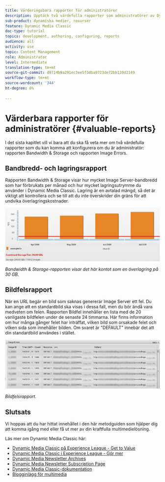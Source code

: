 ```yaml
---
title: Värderingsbara rapporter för administratörer
description: Upptäck två värdefulla rapporter som administratörer av Dynamic Media Classic bör överväga att skapa.
sub-product: dynamiska medier, resurser
feature: Dynamic Media Classic
doc-type: tutorial
topics: development, authoring, configuring, reports
audience: all
activity: use
topic: Content Management
role: Administrator
level: Intermediate
translation-type: tm+mt
source-git-commit: d9714b9a291ec3ee5f3dba9723de72bb120d2149
workflow-type: tm+mt
source-wordcount: '344'
ht-degree: 0%

---
```



# Värderbara rapporter för administratörer {#valuable-reports}

I det sista kapitlet vill vi bara att du ska få veta mer om två värdefulla rapporter som du kan komma att konfigurera om du är administratör: rapporten Bandwidth &amp; Storage och rapporten Image Errors.

## Bandbredd- och lagringsrapport

Rapporten Bandwidth &amp; Storage visar hur mycket Image Server-bandbredd som har förbrukats per månad och hur mycket lagringsutrymme du använder i Dynamic Media Classic. Lagring är en avtalad mängd, så det är viktigt att kontrollera och se till att du inte överskrider din gräns för att undvika överlagringskostnader.

![bild](assets/valuable-reports/reports-1.jpg)

_Bandwidth &amp; Storage-rapporten visar det här kontot som en överlagring på 30 GB._

## Bildfelsrapport

När en URL begär en bild som saknas genererar Image Server ett fel. Du kan ange att en standardbild ska visas i dessa fall, men du bör ändå vara medveten om felen. Rapporten Bildfel innehåller en lista med de 20 vanligaste bildfelen under de senaste 24 timmarna. Här finns information om hur många gånger felet har inträffat, vilken bild som orsakade felet och vilken sida som innehåller bilden. Om svaret är &quot;DEFAULT&quot; innebär det att din standardbild användes i stället.

![bild](assets/valuable-reports/reports-2.jpg)

_Bildfelsrapport._

## Slutsats

Vi hoppas att du har hittat innehållet i den här metodguiden som hjälper dig att komma igång med eller få ut mer av din kraftfulla multimedielösning.

Läs mer om Dynamic Media Classic här:

- [Dynamic Media Classic på Experience League - Get to Value](https://guided.adobe.com/?launch=AEM-5a#recommended/solutions/experience-manager)
- [Dynamic Media Classic i Experience League - Gör mer](https://guided.adobe.com/?launch=AEM-6a#recommended/solutions/experience-manager)
- [Dynamic Media Newsletter Archives](https://docs.adobe.com/content/help/en/dynamic-media-classic/using/dynamic-media-newsletter.html)
- [Dynamic Media Newsletter Subscription Page](https://www.adobe.com/subscription/dynamic-media-newsletter.html)
- [Dynamic Media Classic-dokumentation](https://docs.adobe.com/content/help/en/dynamic-media-classic/using/home.html)
- [Blogginlägg för multimedia](https://theblog.adobe.com/tag/dynamic-media)
